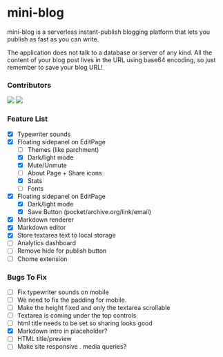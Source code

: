 # mini-blog
mini-blog is a serverless instant-publish blogging platform that lets you publish as fast as you can write.

The application does not talk to a database or server of any kind. All the content of your blog post lives in the URL using base64 encoding, so just remember to save your blog URL!



### Contributors

[![](https://github.com/guptaviha.png?size=50)](https://github.com/guptaviha)
[![](https://github.com/karanrajpal.png?size=50)](https://github.com/karanrajpal)

### Feature List
 - [x] Typewriter sounds
 - [x] Floating sidepanel on EditPage
     - [ ] Themes (like parchment)
     - [x] Dark/light mode
     - [x] Mute/Unmute
     - [ ] About Page + Share icons
     - [x] Stats
     - [ ] Fonts
 - [x] Floating sidepanel on EditPage
     - [x] Dark/light mode
     - [x] Save Button (pocket/archive.org/link/email)
 - [x] Markdown renderer
 - [x] Markdown editor
 - [x] Store textarea text to local storage
 - [ ] Analytics dashboard
 - [ ] Remove hide for publish button
 - [ ] Chome extension

### Bugs To Fix
 - [ ] Fix typewriter sounds on mobile
 - [ ] We need to fix the padding for mobile.
 - [ ] Make the height fixed and only the textarea scrollable
 - [ ] Textarea is coming under the top controls
 - [ ] html title needs to be set so sharing looks good
 - [x] Markdown intro in placeholder?
 - [ ] HTML title/preview
 - [ ] Make site responsive . media queries?
